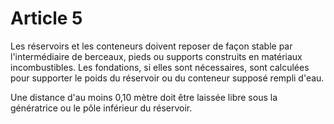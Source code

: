 # Article 5

Les réservoirs et les conteneurs doivent reposer de façon stable par l'intermédiaire de berceaux, pieds ou supports construits en matériaux incombustibles. Les fondations, si elles sont nécessaires, sont calculées pour supporter le poids du réservoir ou du conteneur supposé rempli d'eau.

Une distance d'au moins 0,10 mètre doit être laissée libre sous la génératrice ou le pôle inférieur du réservoir.
